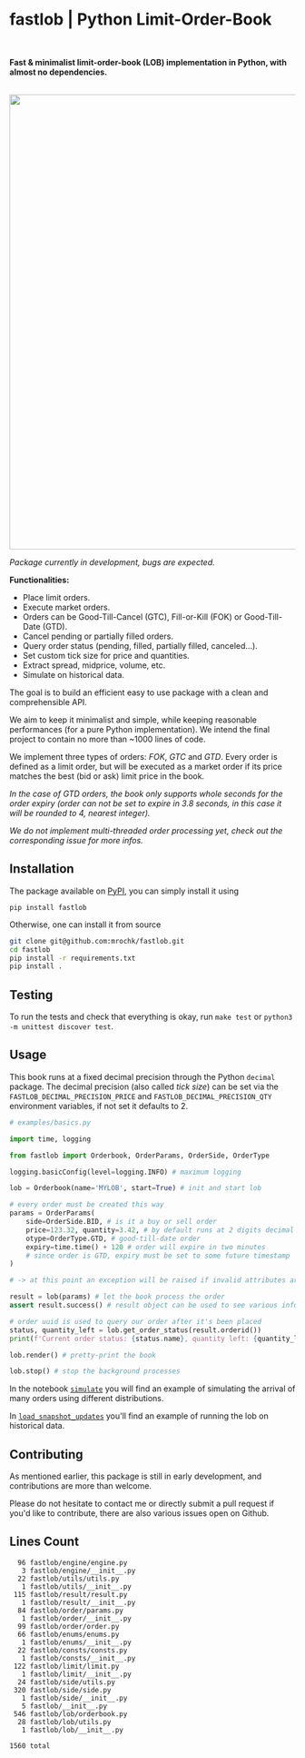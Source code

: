 # fastlob | Python Limit-Order-Book
<br>

**Fast & minimalist limit-order-book (LOB) implementation in Python, with almost no dependencies.**

<br>

<img src="https://github.com/mrochk/pylob/raw/main/logo.png" width=800>

*Package currently in development, bugs are expected.*

**Functionalities:**
- Place limit orders.
- Execute market orders.
- Orders can be Good-Till-Cancel (GTC), Fill-or-Kill (FOK) or Good-Till-Date (GTD).
- Cancel pending or partially filled orders.
- Query order status (pending, filled, partially filled, canceled...).
- Set custom tick size for price and quantities.
- Extract spread, midprice, volume, etc.
- Simulate on historical data.

The goal is to build an efficient easy to use package with a clean and comprehensible API. 

We aim to keep it minimalist and simple, while keeping reasonable performances (for a pure Python implementation). We intend the final project to contain no more than ~1000 lines of code.

We implement three types of orders: *FOK*, *GTC* and *GTD*. Every order is defined as a limit order, but will be executed as a market order if its price matches the best (bid or ask) limit price in the book.

*In the case of GTD orders, the book only supports whole seconds for the order expiry (order can not be set to expire in 3.8 seconds, in this case it will be rounded to 4, nearest integer).*

*We do not implement multi-threaded order processing yet, check out the corresponding issue for more infos.*

## Installation

The package available on [PyPI](https://pypi.org/project/fastlob/), you can simply install it using
```
pip install fastlob
```

Otherwise, one can install it from source
```bash
git clone git@github.com:mrochk/fastlob.git
cd fastlob
pip install -r requirements.txt
pip install .
```

## Testing

To run the tests and check that everything is okay, run `make test` or `python3 -m unittest discover test`.

## Usage

This book runs at a fixed decimal precision through the Python `decimal` package. The decimal precision (also called *tick size*) can be set via the `FASTLOB_DECIMAL_PRECISION_PRICE` and `FASTLOB_DECIMAL_PRECISION_QTY` environment variables, if not set it defaults to 2.

```python
# examples/basics.py

import time, logging

from fastlob import Orderbook, OrderParams, OrderSide, OrderType

logging.basicConfig(level=logging.INFO) # maximum logging

lob = Orderbook(name='MYLOB', start=True) # init and start lob

# every order must be created this way 
params = OrderParams(
    side=OrderSide.BID, # is it a buy or sell order
    price=123.32, quantity=3.42, # by default runs at 2 digits decimal precision
    otype=OrderType.GTD, # good-till-date order
    expiry=time.time() + 120 # order will expire in two minutes
    # since order is GTD, expiry must be set to some future timestamp
)

# -> at this point an exception will be raised if invalid attributes are provided

result = lob(params) # let the book process the order
assert result.success() # result object can be used to see various infos about the order execution

# order uuid is used to query our order after it's been placed
status, quantity_left = lob.get_order_status(result.orderid())
print(f'Current order status: {status.name}, quantity left: {quantity_left}.\n')

lob.render() # pretty-print the book

lob.stop() # stop the background processes
```

In the notebook [`simulate`](examples/simulate.ipynb) you will find an example of simulating the arrival of many orders using different distributions.

In [`load_snapshot_updates`](examples/load_snapshot_updates.ipynb) you'll find an example of running the lob on historical data.

## Contributing

As mentioned earlier, this package is still in early development, and contributions are more than welcome.

Please do not hesitate to contact me or directly submit a pull request if you'd like to contribute, there are also various issues open on Github.

## Lines Count
```
  96 fastlob/engine/engine.py
   3 fastlob/engine/__init__.py
  22 fastlob/utils/utils.py
   1 fastlob/utils/__init__.py
 115 fastlob/result/result.py
   1 fastlob/result/__init__.py
  84 fastlob/order/params.py
   1 fastlob/order/__init__.py
  99 fastlob/order/order.py
  66 fastlob/enums/enums.py
   1 fastlob/enums/__init__.py
  22 fastlob/consts/consts.py
   1 fastlob/consts/__init__.py
 122 fastlob/limit/limit.py
   1 fastlob/limit/__init__.py
  24 fastlob/side/utils.py
 320 fastlob/side/side.py
   1 fastlob/side/__init__.py
   5 fastlob/__init__.py
 546 fastlob/lob/orderbook.py
  28 fastlob/lob/utils.py
   1 fastlob/lob/__init__.py

1560 total
```
